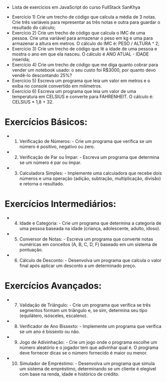 * Lista de exercicios em JavaScript do curso FullStack SanKhya

- Exercício 1) Crie um trecho de código que calcula a média de 3 notas. Crie três variáveis para representar as três notas e outra para guardar o resultado do cálculo;
- Exercício 2) Crie um trecho de código que calcula o IMC de uma pessoa. Crie uma variável para armazenar o peso em kg e uma para armazenar a altura em metros. O cálculo do IMC é: PESO / ALTURA ^ 2;
- Exercício 3) Crie um trecho de código que lê a idade de uma pessoa e mostra o ano em que ela nasceu. O cálculo é ANO ATUAL - IDADE inserida;
- Exercício 4) Crie um trecho de código que me diga quanto cobrar para vender um notebook usado: o seu custo foi R$3000, por quanto devo vendê-lo descontando 25%?
- Exercício 5) Escreva um programa que leia um valor em metros e o exiba no console convertido em milímetros.
- Exercício 6) Escreva um programa que leia um valor de uma temperatura em CELSIUS e converte para FAHRENHEIT. O cálculo é: CELSIUS * 1,8 + 32.

# Exercícios Básicos:
- 1. Verificação de Números:   - Crie um programa que verifica se um número é positivo, negativo ou zero.

- 2. Verificação de Par ou Ímpar:   - Escreva um programa que determina se um número é par ou ímpar.

- 3. Calculadora Simples:   - Implemente uma calculadora que recebe dois números e uma operação (adição, subtração, multiplicação, divisão) e retorna o resultado.

# Exercícios Intermediários:
- 4. Idade e Categoria:   - Crie um programa que determina a categoria de uma pessoa baseada na idade (criança, adolescente, adulto, idoso).

- 5. Conversor de Notas:   - Escreva um programa que converte notas numéricas em conceitos (A, B, C, D, F) baseado em um sistema de pontuação.

- 6. Cálculo de Desconto:   - Desenvolva um programa que calcula o valor final após aplicar um desconto a um determinado preço.

# Exercícios Avançados:
- 7. Validação de Triângulo:   - Crie um programa que verifica se três segmentos formam um triângulo e, se sim, determina seu tipo (equilátero, isósceles, escaleno).

- 8. Verificador de Ano Bissexto:   - Implemente um programa que verifica se um ano é bissexto ou não.

- 9. Jogo de Adivinhação:   - Crie um jogo onde o programa escolhe um número aleatório e o jogador tem que adivinhar qual é. O programa deve fornecer dicas se o número fornecido é maior ou menor.

- 10. Simulador de Empréstimo:    - Desenvolva um programa que simula um sistema de empréstimo, determinando se um cliente é elegível com base na renda, idade e histórico de crédito.